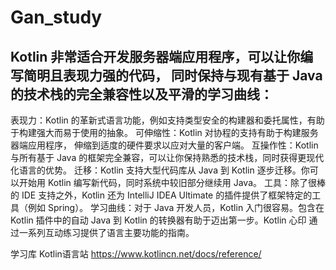 #  Gan_study

## Kotlin 非常适合开发服务器端应用程序，可以让你编写简明且表现力强的代码， 同时保持与现有基于 Java 的技术栈的完全兼容性以及平滑的学习曲线：
表现力：Kotlin 的革新式语言功能，例如支持类型安全的构建器和委托属性，有助于构建强大而易于使用的抽象。
可伸缩性：Kotlin 对协程的支持有助于构建服务器端应用程序， 伸缩到适度的硬件要求以应对大量的客户端。
互操作性：Kotlin 与所有基于 Java 的框架完全兼容，可以让你保持熟悉的技术栈，同时获得更现代化语言的优势。
迁移：Kotlin 支持大型代码库从 Java 到 Kotlin 逐步迁移。你可以开始用 Kotlin 编写新代码，同时系统中较旧部分继续用 Java。
工具：除了很棒的 IDE 支持之外，Kotlin 还为 IntelliJ IDEA Ultimate 的插件提供了框架特定的工具（例如 Spring）。
学习曲线：对于 Java 开发人员，Kotlin 入门很容易。包含在 Kotlin 插件中的自动 Java 到 Kotlin 的转换器有助于迈出第一步。Kotlin 心印 通过一系列互动练习提供了语言主要功能的指南。

学习库
Kotlin语言站
https://www.kotlincn.net/docs/reference/